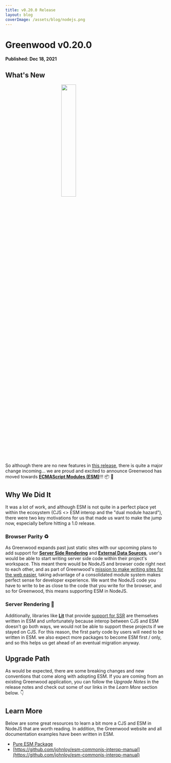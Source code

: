 ```yaml
---
title: v0.20.0 Release
layout: blog
coverImage: /assets/blog/nodejs.png
---
```


# Greenwood v0.20.0

**Published: Dec 18, 2021**

## What's New

<img src="/assets/blog/nodejs.png" style="display: block; width: 30%; margin: 0 auto;"/>

So although there are no new features in [this release](https://github.com/ProjectEvergreen/greenwood/releases/tag/v0.20.0), there is quite a major change incoming... we are proud and excited to announce Greenwood has moved towards [**ECMAScript Modules (ESM)**](https://nodejs.org/api/esm.html)!!! 📦 🥳

## Why We Did It

It was a lot of work, and although ESM is not quite in a perfect place yet within the ecosystem (CJS <> ESM interop and the "dual module hazard"), there were two key motivations for us that made us want to make the jump now, especially before hitting a 1.0 release.

### Browser Parity ♻️

As Greenwood expands past just static sites with our upcoming plans to add support for [**Server Side Rendering**](https://github.com/ProjectEvergreen/greenwood/issues/708) and [**External Data Sources**](https://github.com/ProjectEvergreen/greenwood/issues/21), user's would be able to start writing server side code within their project's workspace. This meant there would be NodeJS and browser code right next to each other, and as part of Greenwood's [mission to make writing sites for the web easier](/about/), taking advantage of a consolidated module system makes perfect sense for developer experience. We want the NodeJS code you have to write to be as close to the code that you write for the browser, and so for Greenwood, this means supporting ESM in NodeJS.

### Server Rendering 🚀

Additionally, libraries like [**Lit**](https://lit.dev/) that provide [support for SSR](https://github.com/lit/lit/tree/main/packages/labs/ssr) are themselves written in ESM and unfortunately because interop between CJS and ESM doesn't go both ways, we would not be able to support these projects if we stayed on CJS. For this reason, the first party code by users will need to be written in ESM. we also expect more packages to become ESM first / only, and so this helps us get ahead of an eventual migration anyway.

## Upgrade Path

As would be expected, there are some breaking changes and new conventions that come along with adopting ESM. If you are coming from an existing Greenwood application, you can follow the _Upgrade Notes_ in the release notes and check out some of our links in the _Learn More_ section below. 👇

## Learn More

Below are some great resources to learn a bit more a CJS and ESM in NodeJS that are worth reading. In addition, the Greenwood website and all documentation examples have been written in ESM.

- [Pure ESM Package](https://gist.github.com/sindresorhus/a39789f98801d908bbc7ff3ecc99d99c)
- [https://github.com/johnloy/esm-commonjs-interop-manual](https://github.com/johnloy/esm-commonjs-interop-manual)
